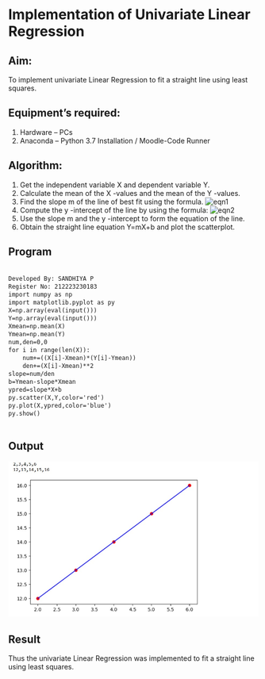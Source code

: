 # Implementation of Univariate Linear Regression
## Aim:
To implement univariate Linear Regression to fit a straight line using least squares.
## Equipment’s required:
1.	Hardware – PCs
2.	Anaconda – Python 3.7 Installation / Moodle-Code Runner
## Algorithm:
1.	Get the independent variable X and dependent variable Y.
2.	Calculate the mean of the X -values and the mean of the Y -values.
3.	Find the slope m of the line of best fit using the formula.
 ![eqn1](./eq1.jpg)
4.	Compute the y -intercept of the line by using the formula:
![eqn2](./eq2.jpg)  
5.	Use the slope m and the y -intercept to form the equation of the line.
6.	Obtain the straight line equation Y=mX+b and plot the scatterplot.
## Program
```

Developed By: SANDHIYA P
Register No: 212223230183
import numpy as np
import matplotlib.pyplot as py
X=np.array(eval(input()))
Y=np.array(eval(input()))
Xmean=np.mean(X)
Ymean=np.mean(Y)
num,den=0,0
for i in range(len(X)):
    num+=((X[i]-Xmean)*(Y[i]-Ymean))
    den+=(X[i]-Xmean)**2
slope=num/den
b=Ymean-slope*Xmean
ypred=slope*X+b
py.scatter(X,Y,color='red')
py.plot(X,ypred,color='blue')
py.show()


```
## Output
![alt text](<WhatsApp Image 2024-05-08 at 09.15.37_8550b445.jpg>)

## Result
Thus the univariate Linear Regression was implemented to fit a straight line using least squares.
